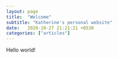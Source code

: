 ```yaml
---
layout: page
title:  "Welcome"
subtitle: "Katherine's personal website"
date:   2020-10-27 21:21:21 +0530
categories: ["articles"]
---
```


Hello world! 